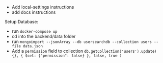 

- Add local-settings instructions
- add docs instructions

Setup Database:
* run `docker-compose up`
* cd into the backend/data folder
* run `mongoimport --jsonArray --db usersearchdb --collection users --file data.json`
* Add a `permission` field to collection `db.getCollection('users').update(
  {},
  { $set: {"permission": false} },
  false,
  true
)`